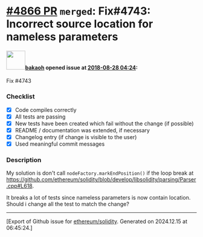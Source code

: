 # [\#4866 PR](https://github.com/ethereum/solidity/pull/4866) `merged`: Fix#4743: Incorrect source location for nameless parameters

#### <img src="https://avatars.githubusercontent.com/u/4920000?v=4" width="50">[bakaoh](https://github.com/bakaoh) opened issue at [2018-08-28 04:24](https://github.com/ethereum/solidity/pull/4866):

Fix #4743 

### Checklist
- [x] Code compiles correctly
- [x] All tests are passing
- [x] New tests have been created which fail without the change (if possible)
- [x] README / documentation was extended, if necessary
- [x] Changelog entry (if change is visible to the user)
- [x] Used meaningful commit messages

### Description
My solution is don't call `nodeFactory.markEndPosition()` if the loop break at https://github.com/ethereum/solidity/blob/develop/libsolidity/parsing/Parser.cpp#L618.

It breaks a lot of tests since nameless parameters is now contain location. Should i change all the test to match the change?




-------------------------------------------------------------------------------



[Export of Github issue for [ethereum/solidity](https://github.com/ethereum/solidity). Generated on 2024.12.15 at 06:45:24.]
